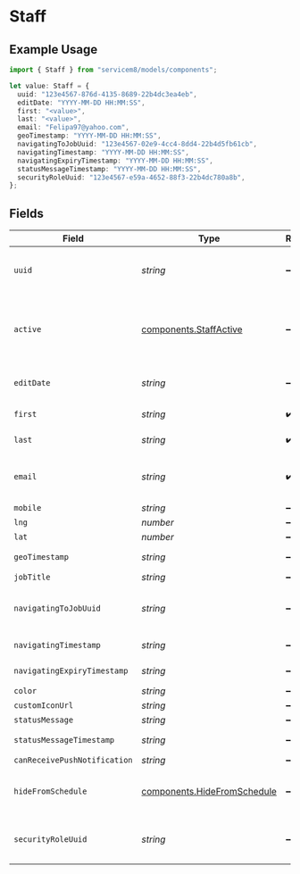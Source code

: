 # Staff

## Example Usage

```typescript
import { Staff } from "servicem8/models/components";

let value: Staff = {
  uuid: "123e4567-876d-4135-8689-22b4dc3ea4eb",
  editDate: "YYYY-MM-DD HH:MM:SS",
  first: "<value>",
  last: "<value>",
  email: "Felipa97@yahoo.com",
  geoTimestamp: "YYYY-MM-DD HH:MM:SS",
  navigatingToJobUuid: "123e4567-02e9-4cc4-8dd4-22b4d5fb61cb",
  navigatingTimestamp: "YYYY-MM-DD HH:MM:SS",
  navigatingExpiryTimestamp: "YYYY-MM-DD HH:MM:SS",
  statusMessageTimestamp: "YYYY-MM-DD HH:MM:SS",
  securityRoleUuid: "123e4567-e59a-4652-88f3-22b4dc780a8b",
};
```

## Fields

| Field                                                                      | Type                                                                       | Required                                                                   | Description                                                                | Example                                                                    |
| -------------------------------------------------------------------------- | -------------------------------------------------------------------------- | -------------------------------------------------------------------------- | -------------------------------------------------------------------------- | -------------------------------------------------------------------------- |
| `uuid`                                                                     | *string*                                                                   | :heavy_minus_sign:                                                         | Record UUID key                                                            | 123e4567-876d-4135-8689-22b4dc3ea4eb                                       |
| `active`                                                                   | [components.StaffActive](../../models/components/staffactive.md)           | :heavy_minus_sign:                                                         | Record active/deleted flag. <br/><br/>Valid values are [0,1]               |                                                                            |
| `editDate`                                                                 | *string*                                                                   | :heavy_minus_sign:                                                         | Record last modified timestamp                                             | YYYY-MM-DD HH:MM:SS                                                        |
| `first`                                                                    | *string*                                                                   | :heavy_check_mark:                                                         | Staff First Name                                                           |                                                                            |
| `last`                                                                     | *string*                                                                   | :heavy_check_mark:                                                         | Staff Last Name                                                            |                                                                            |
| `email`                                                                    | *string*                                                                   | :heavy_check_mark:                                                         | Staff Email Address. This is also your login name.                         |                                                                            |
| `mobile`                                                                   | *string*                                                                   | :heavy_minus_sign:                                                         | N/A                                                                        |                                                                            |
| `lng`                                                                      | *number*                                                                   | :heavy_minus_sign:                                                         | N/A                                                                        |                                                                            |
| `lat`                                                                      | *number*                                                                   | :heavy_minus_sign:                                                         | N/A                                                                        |                                                                            |
| `geoTimestamp`                                                             | *string*                                                                   | :heavy_minus_sign:                                                         | N/A                                                                        | YYYY-MM-DD HH:MM:SS                                                        |
| `jobTitle`                                                                 | *string*                                                                   | :heavy_minus_sign:                                                         | N/A                                                                        |                                                                            |
| `navigatingToJobUuid`                                                      | *string*                                                                   | :heavy_minus_sign:                                                         | N/A                                                                        | 123e4567-02e9-4cc4-8dd4-22b4d5fb61cb                                       |
| `navigatingTimestamp`                                                      | *string*                                                                   | :heavy_minus_sign:                                                         | N/A                                                                        | YYYY-MM-DD HH:MM:SS                                                        |
| `navigatingExpiryTimestamp`                                                | *string*                                                                   | :heavy_minus_sign:                                                         | N/A                                                                        | YYYY-MM-DD HH:MM:SS                                                        |
| `color`                                                                    | *string*                                                                   | :heavy_minus_sign:                                                         | N/A                                                                        |                                                                            |
| `customIconUrl`                                                            | *string*                                                                   | :heavy_minus_sign:                                                         | N/A                                                                        |                                                                            |
| `statusMessage`                                                            | *string*                                                                   | :heavy_minus_sign:                                                         | N/A                                                                        |                                                                            |
| `statusMessageTimestamp`                                                   | *string*                                                                   | :heavy_minus_sign:                                                         | N/A                                                                        | YYYY-MM-DD HH:MM:SS                                                        |
| `canReceivePushNotification`                                               | *string*                                                                   | :heavy_minus_sign:                                                         | N/A                                                                        |                                                                            |
| `hideFromSchedule`                                                         | [components.HideFromSchedule](../../models/components/hidefromschedule.md) | :heavy_minus_sign:                                                         | <br/><br/>Valid values are [0,1]                                           |                                                                            |
| `securityRoleUuid`                                                         | *string*                                                                   | :heavy_minus_sign:                                                         | N/A                                                                        | 123e4567-e59a-4652-88f3-22b4dc780a8b                                       |